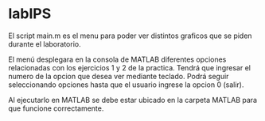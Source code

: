 # labIPS

El script main.m es el menu para poder ver distintos graficos que se piden durante el laboratorio.

El menú desplegara en la consola de MATLAB diferentes opciones relacionadas con los ejercicios 1 
y 2 de la practica. Tendrá que ingresar el numero de la opcion que desea ver mediante teclado.
Podrá seguir seleccionando opciones hasta que el usuario ingrese la opcion 0 (salir).

Al ejecutarlo en MATLAB se debe estar ubicado en la carpeta MATLAB para que funcione correctamente.
